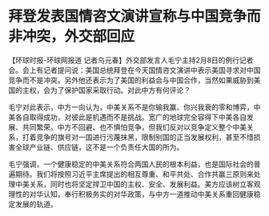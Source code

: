 # 拜登发表国情咨文演讲宣称与中国竞争而非冲突，外交部回应

【环球时报-环球网报道
记者乌元春】外交部发言人毛宁主持2月8日的例行记者会。会上有记者提问说：美国总统拜登在今天国情咨文演讲中表示美国寻求对中国竞争而不是冲突。另外他还表示为了美国的利益会与中国合作，当然如果威胁到美国的主权，会为了保护国家采取行动。对此中方有何评论？

毛宁对此表示，中方一向认为，中美关系不是你输我赢、你兴我衰的零和博弈，中美各自取得成功，对彼此是机遇而不是挑战。宽广的地球完全容得下中美各自发展、共同繁荣。中方不回避、也不惧怕竞争，但我们反对以竞争定义整个中美关系，打着竞争的旗号对一国进行污蔑抹黑，限制别国的正当发展权利，甚至不惜损害全球产业链、供应链，这不是一个负责任大国的所为。

毛宁强调，一个健康稳定的中美关系符合两国人民的根本利益，也是国际社会的普遍期待。我们将按照习近平主席提出的相互尊重、和平共处、合作共赢三原则来处理中美关系，同时也将坚定捍卫中国的主权、安全、发展利益。美方应该树立客观理性的对华认知，奉行积极务实的对华政策，与中方一道推动中美关系重回健康稳定发展的轨道。

